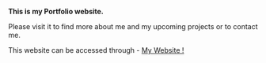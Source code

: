 **This is my Portfolio website.** 

Please visit it to find more about me and my upcoming projects or to contact me.

This website can be accessed through - [My Website !](https://ava68.github.io/mycv/)
